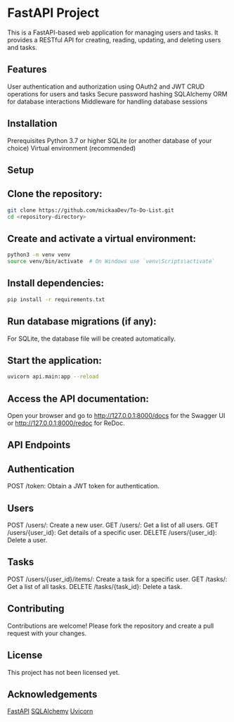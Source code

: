 # FastAPI Project
This is a FastAPI-based web application for managing users and tasks. It provides a RESTful API for creating, reading, updating, and deleting users and tasks.

## Features
User authentication and authorization using OAuth2 and JWT
CRUD operations for users and tasks
Secure password hashing
SQLAlchemy ORM for database interactions
Middleware for handling database sessions
## Installation
Prerequisites
Python 3.7 or higher
SQLite (or another database of your choice)
Virtual environment (recommended)
## Setup
## Clone the repository:

```bash
git clone https://github.com/mickaaDev/To-Do-List.git
cd <repository-directory>
```

## Create and activate a virtual environment:

```bash
python3 -m venv venv
source venv/bin/activate  # On Windows use `venv\Scripts\activate`
```

## Install dependencies:

```bash
pip install -r requirements.txt
```
## Run database migrations (if any):

For SQLite, the database file will be created automatically.
## Start the application:

```bash
uvicorn api.main:app --reload
```
## Access the API documentation:

Open your browser and go to http://127.0.0.1:8000/docs for the Swagger UI or http://127.0.0.1:8000/redoc for ReDoc.


## API Endpoints
## Authentication
POST /token: Obtain a JWT token for authentication.
## Users
POST /users/: Create a new user.
GET /users/: Get a list of all users.
GET /users/{user_id}: Get details of a specific user.
DELETE /users/{user_id}: Delete a user.
## Tasks
POST /users/{user_id}/items/: Create a task for a specific user.
GET /tasks/: Get a list of all tasks.
DELETE /tasks/{task_id}: Delete a task.

## Contributing
Contributions are welcome! Please fork the repository and create a pull request with your changes.

## License
This project has not been licensed yet.

## Acknowledgements
[FastAPI](https://fastapi.tiangolo.com/)
[SQLAlchemy](https://www.sqlalchemy.org/)
[Uvicorn](https://www.uvicorn.org/)

